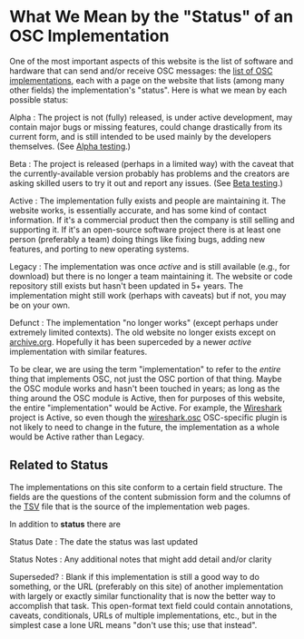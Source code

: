# What We Mean by the "Status" of an OSC Implementation

One of the most important aspects of this website is the list of
software and hardware that can send and/or receive OSC messages: the
[list of OSC implementations](page-list.html#implementations), each
with a page on the website that lists (among many other fields) the
implementation's "status".  Here is what we mean by each possible
status:

Alpha
: The project is not (fully) released, is under active development,
  may contain major bugs or missing features, could change drastically
  from its current form, and is still intended to be used mainly by
  the developers themselves.  (See [Alpha
  testing](https://en.m.wikipedia.org/wiki/Software_testing#Alpha_testing).)

Beta
: The project is released (perhaps in a limited way) with the caveat
  that the currently-available version probably has problems and the
  creators are asking skilled users to try it out and report any
  issues.  (See [Beta
  testing](https://en.wikipedia.org/wiki/Software_testing#Beta_testing).)

Active
: The implementation fully exists and people are maintaining it.  The
  website works, is essentially accurate, and has some kind of contact
  information.  If it's a commercial product then the company is still
  selling and supporting it.  If it's an open-source software project
  there is at least one person (preferably a team) doing things like
  fixing bugs, adding new features, and porting to new operating
  systems.

Legacy
: The implementation was once *active* and is still available (e.g.,
  for download) but there is no longer a team maintaining it.  The
  website or code repository still exists but hasn't been updated in
  5+ years.  The implementation might still work (perhaps with
  caveats) but if not, you may be on your own.
  
Defunct
: The implementation "no longer works" (except perhaps under extremely
  limited contexts). The old website no longer exists except on
  [archive.org](https://web.archive.org).  Hopefully it has been
  superceded by a newer *active* implementation with similar features.


To be clear, we are using the term "implementation" to refer to the
*entire* thing that implements OSC, not just the OSC portion of that
thing. Maybe the OSC module works and hasn't been touched in years; as
long as the thing around the OSC module is Active, then for purposes
of this website, the entire "implementation" would be Active.  For
example, the [Wireshark](https://www.wireshark.org) project is Active,
so even though the [wireshark.osc](implementations/wiresharkosc.html)
OSC-specific plugin is not likely to need to change in the future, the 
implementation as a whole would be Active rather than Legacy.


## Related to Status

The implementations on this site conform to a certain field
structure. The fields are the questions of the content submission form
and the columns of the
[TSV](https://en.wikipedia.org/wiki/Tab-separated_values) file that
is the source of the implementation web pages.

In addition to **status** there are

Status Date
: The date the status was last updated

Status Notes
: Any additional notes that might add detail and/or clarity

Superseded?
: Blank if this implementation is still a good way to do something, or
  the URL (preferably on this site) of another implementation with
  largely or exactly similar functionality that is now the better way
  to accomplish that task.  This open-format text field could contain
  annotations, caveats, conditionals, URLs of multiple
  implementations, etc., but in the simplest case a lone URL means
  "don't use this; use that instead".

